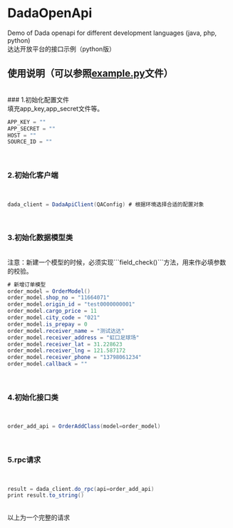# DadaOpenApi
Demo of Dada openapi for different development languages (java, php, python)
</br>
达达开放平台的接口示例（python版）
</br>
## 使用说明（可以参照[example.py](https://github.com/wanDoubleMing/DadaOpenApi/blob/master/open_api/example.py)文件）
</br>
### 1.初始化配置文件
</br>
填充app_key,app_secret文件等。
</br>

```java
APP_KEY = ""
APP_SECRET = ""
HOST = ""
SOURCE_ID = ""
```
</br>

### 2.初始化客户端
</br>

```java
dada_client = DadaApiClient(QAConfig) # 根据环境选择合适的配置对象
```
</br>

### 3.初始化数据模型类
</br>
注意：新建一个模型的时候，必须实现```field_check()```方法，用来作必填参数的校验。
</br>

```java
# 新增订单模型
order_model = OrderModel()
order_model.shop_no = "11664071"
order_model.origin_id = "test0000000001"
order_model.cargo_price = 11
order_model.city_code = "021"
order_model.is_prepay = 0
order_model.receiver_name = "测试达达"
order_model.receiver_address = "虹口足球场"
order_model.receiver_lat = 31.228623
order_model.receiver_lng = 121.587172
order_model.receiver_phone = "13798061234"
order_model.callback = ""
```
</br>

### 4.初始化接口类
</br>

```java
order_add_api = OrderAddClass(model=order_model)
```
</br>

### 5.rpc请求
</br>

```java
result = dada_client.do_rpc(api=order_add_api)
print result.to_string()
```
</br>
以上为一个完整的请求
